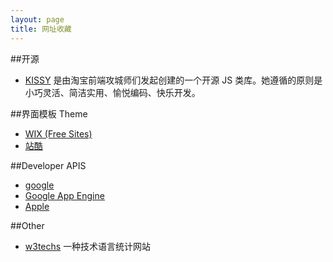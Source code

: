 ```yaml
---
layout: page 
title: 网址收藏
---
```




##开源
- [KISSY](http://docs.kissyui.com/) 是由淘宝前端攻城师们发起创建的一个开源 JS 类库。她遵循的原则是 小巧灵活、简洁实用、愉悦编码、快乐开发。

##界面模板 Theme

- [WIX (Free Sites)](http://www.wix.com/)
- [站酷](http://www.zcool.com.cn/)

##Developer APIS
- [google](https://developers.google.com/)
- [Google App Engine](https://developers.google.com/appengine/docs/python/tools/uploadinganapp?hl=zh-CN)
- [Apple](https://developer.apple.com/ )

##Other
- [w3techs](http://w3techs.com/)  一种技术语言统计网站
